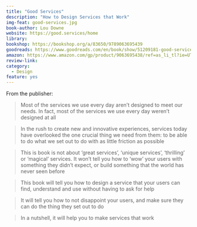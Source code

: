 ```yaml
---
title: "Good Services"
description: "How to Design Services that Work"
img-feat: good-services.jpg
book-author: Lou Downe
website: https://good.services/home
library: 
bookshop: https://bookshop.org/a/83650/9789063695439
goodreads: https://www.goodreads.com/en/book/show/51209181-good-services
amazon: https://www.amazon.com/gp/product/9063695438/ref=as_li_tl?ie=UTF8&tag=govfresh-20&camp=1789&creative=9325&linkCode=as2&creativeASIN=9063695438&linkId=4339f68593bdeabdf92ca5c11426db26
review-link: 
category:
  - Design
feature: yes
---
```


From the publisher:

> Most of the services we use every day aren’t designed to meet our needs. In fact, most of the services we use every day weren’t designed at all

> In the rush to create new and innovative experiences, services today have overlooked the one crucial thing we need from them: to be able to do what we set out to do with as little friction as possible

> This is book is not about ‘great services’, ‘unique services’, ‘thrilling’ or ‘magical’ services. It won’t tell you how to ‘wow’ your users with something they didn’t expect, or build something that the world has never seen before

> This book will tell you how to design a service that your users can find, understand and use without having to ask for help 

> It will tell you how to not disappoint your users, and make sure they can do the thing they set out to do

> In a nutshell, it will help you to make services that work
